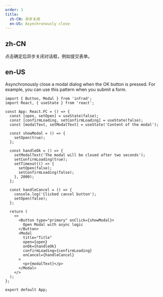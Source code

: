 ```yaml
---
order: 1
title:
  zh-CN: 异步关闭
  en-US: Asynchronously close
---
```


## zh-CN

点击确定后异步关闭对话框，例如提交表单。

## en-US

Asynchronously close a modal dialog when the OK button is pressed. For example, you can use this pattern when you submit a form.

```tsx
import { Button, Modal } from 'infrad';
import React, { useState } from 'react';

const App: React.FC = () => {
  const [open, setOpen] = useState(false);
  const [confirmLoading, setConfirmLoading] = useState(false);
  const [modalText, setModalText] = useState('Content of the modal');

  const showModal = () => {
    setOpen(true);
  };

  const handleOk = () => {
    setModalText('The modal will be closed after two seconds');
    setConfirmLoading(true);
    setTimeout(() => {
      setOpen(false);
      setConfirmLoading(false);
    }, 2000);
  };

  const handleCancel = () => {
    console.log('Clicked cancel button');
    setOpen(false);
  };

  return (
    <>
      <Button type="primary" onClick={showModal}>
        Open Modal with async logic
      </Button>
      <Modal
        title="Title"
        open={open}
        onOk={handleOk}
        confirmLoading={confirmLoading}
        onCancel={handleCancel}
      >
        <p>{modalText}</p>
      </Modal>
    </>
  );
};

export default App;
```
